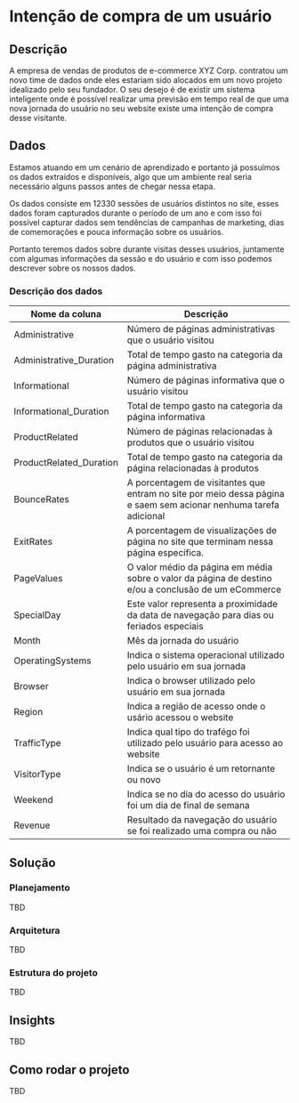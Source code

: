 # Intenção de compra de um usuário

## Descrição

A empresa de vendas de produtos de e-commerce XYZ Corp. contratou um novo time de dados onde eles estariam sido alocados em um novo projeto idealizado pelo seu fundador.
O seu desejo é de existir um sistema inteligente onde é possível realizar uma previsão em tempo real de que uma nova jornada do usuário no seu website existe uma intenção de compra desse visitante.

## Dados

Estamos atuando em um cenário de aprendizado e portanto já possuímos os dados extraídos e disponíveis, algo que um ambiente real seria necessário alguns passos antes de chegar nessa etapa.

Os dados consiste em 12330 sessões de usuários distintos no site, esses dados foram capturados durante o período de um ano e com isso foi possível capturar dados sem tendências de campanhas de marketing, dias de comemorações e pouca informação sobre os usuários.

Portanto teremos dados sobre durante visitas desses usuários, juntamente com algumas informações da sessão e do usuário e com isso podemos descrever sobre os nossos dados.

### Descrição dos dados

| Nome da coluna          | Descrição                                                                                                        |
|-------------------------|------------------------------------------------------------------------------------------------------------------|
| Administrative          | Número de páginas administrativas que o usuário visitou                                                          |
| Administrative_Duration | Total de tempo gasto na categoria da página administrativa                                                       |
| Informational           | Número de páginas informativa que o usuário visitou                                                              |
| Informational_Duration  | Total de tempo gasto na categoria da página informativa                                                          |
| ProductRelated          | Número de páginas relacionadas à produtos que o usuário visitou                                                  |
| ProductRelated_Duration | Total de tempo gasto na categoria da página relacionadas à produtos                                              |
| BounceRates             | A porcentagem de visitantes que entram no site por meio dessa página e saem sem acionar nenhuma tarefa adicional |
| ExitRates               | A porcentagem de visualizações de página no site que terminam nessa página específica.                           |
| PageValues              | O valor médio da página em média sobre o valor da página de destino e/ou a conclusão de um eCommerce             |
| SpecialDay              | Este valor representa a proximidade da data de navegação para dias ou feriados especiais                         |
| Month                   | Mês da jornada do usuário                                                                                        |
| OperatingSystems        | Indica o sistema operacional utilizado pelo usuário em sua jornada                                               |
| Browser                 | Indica o browser utilizado pelo usuário em sua jornada                                                           |
| Region                  | Indica a região de acesso onde o usário acessou o website                                                        |
| TrafficType             | Indica qual tipo do trafégo foi utilizado pelo usuário para acesso ao website                                    |
| VisitorType             | Indica se o usuário é um retornante ou novo                                                                      |
| Weekend                 | Indica se no dia do acesso do usuário foi um dia de final de semana                                              |
| Revenue                 | Resultado da navegação do usuário se foi realizado uma compra ou não                                             |


## Solução
### Planejamento
TBD
### Arquitetura

TBD

### Estrutura do projeto

TBD
## Insights

TBD

## Como rodar o projeto 

TBD